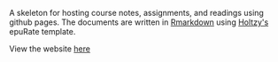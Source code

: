 A skeleton for hosting course notes, assignments, and readings using github pages. The documents are written in [Rmarkdown](https://github.com/rstudio/rmarkdown) using [Holtzy's](https://github.com/holtzy) epuRate template. 

View the website [here](https://cdishop.github.io/course_skeleton/)
